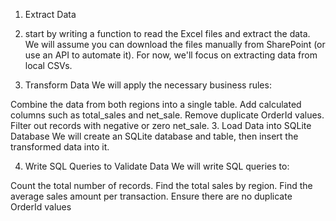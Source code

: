 1. Extract Data
2.  start by writing a function to read the Excel files and extract the data. We will assume you can download the files manually from SharePoint (or use an API to automate it). For now, we'll focus on extracting data from local CSVs.

3. Transform Data
We will apply the necessary business rules:

Combine the data from both regions into a single table.
Add calculated columns such as total_sales and net_sale.
Remove duplicate OrderId values.
Filter out records with negative or zero net_sale.
3. Load Data into SQLite Database
We will create an SQLite database and table, then insert the transformed data into it.

4. Write SQL Queries to Validate Data
We will write SQL queries to:

Count the total number of records.
Find the total sales by region.
Find the average sales amount per transaction.
Ensure there are no duplicate OrderId values
